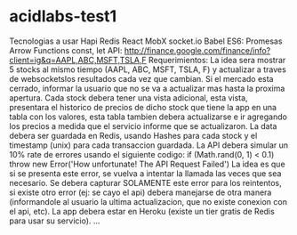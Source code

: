 # acidlabs-test1
Tecnologias a usar
Hapi
Redis
React
MobX
socket.io
Babel
ES6:
Promesas
Arrow Functions
const, let
API: http://finance.google.com/finance/info?client=ig&q=AAPL,ABC,MSFT,TSLA,F
Requerimientos:
La idea sera mostrar 5 stocks al mismo tiempo (AAPL, ABC, MSFT, TSLA, F) y actualizar a traves de websocketslos resultados cada
vez que cambian.
Si el mercado esta cerrado, informar la usuario que no se va a actualizar mas hasta la proxima apertura.
Cada stock debera tener una vista adicional, esta vista, presentara el historico de precios de dicho stock que tiene la app en una tabla
con los valores, esta tabla tambien debera actualizarse e ir agregando los precios a medida que el servicio informe que se
actualizaron.
La data debera ser guardada en Redis, usando Hashes para cada stock y el timestamp (unix) para cada transaccion guardada.
La API debera simular un 10% rate de errores usando el siguiente codigo:
if (Math.rand(0, 1) < 0.1) throw new Error('How unfortunate! The API Request Failed')
La idea es que si se presenta este error, se vuelva a intentar la llamada las veces que sea necesario. Se debera capturar
SOLAMENTE este error para los reintentos, si existe otro error (ej: se cayo el api) debera manejarse de otra manera (informandole al
usuario la ultima actualizacion, que no existe conexion con el api, etc).
La app debera estar en Heroku (existe un tier gratis de Redis para usar su servicio).
...